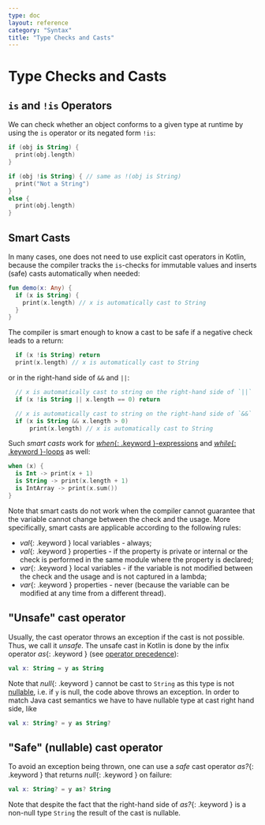```yaml
---
type: doc
layout: reference
category: "Syntax"
title: "Type Checks and Casts"
---
```


# Type Checks and Casts

## `is` and `!is` Operators

We can check whether an object conforms to a given type at runtime by using the `is` operator or its negated form `!is`:

``` kotlin
if (obj is String) {
  print(obj.length)
}

if (obj !is String) { // same as !(obj is String)
  print("Not a String")
}
else {
  print(obj.length)
}
```

## Smart Casts

In many cases, one does not need to use explicit cast operators in Kotlin, because the compiler tracks the
`is`-checks for immutable values and inserts (safe) casts automatically when needed:

``` kotlin
fun demo(x: Any) {
  if (x is String) {
    print(x.length) // x is automatically cast to String
  }
}
```

The compiler is smart enough to know a cast to be safe if a negative check leads to a return:

``` kotlin
  if (x !is String) return
  print(x.length) // x is automatically cast to String
```

or in the right-hand side of `&&` and `||`:

``` kotlin
  // x is automatically cast to string on the right-hand side of `||`
  if (x !is String || x.length == 0) return

  // x is automatically cast to string on the right-hand side of `&&`
  if (x is String && x.length > 0)
      print(x.length) // x is automatically cast to String
```


Such _smart casts_ work for [*when*{: .keyword }-expressions](control-flow.html#when-expressions)
and [*while*{: .keyword }-loops](control-flow.html#while-loops) as well:

``` kotlin
when (x) {
  is Int -> print(x + 1)
  is String -> print(x.length + 1)
  is IntArray -> print(x.sum())
}
```

Note that smart casts do not work when the compiler cannot guarantee that the variable cannot change between the check and the usage.
More specifically, smart casts are applicable according to the following rules:

  * *val*{: .keyword } local variables - always;
  * *val*{: .keyword } properties - if the property is private or internal or the check is performed in the same module where the property is declared;
  * *var*{: .keyword } local variables - if the variable is not modified between the check and the usage and is not captured in a lambda;
  * *var*{: .keyword } properties - never (because the variable can be modified at any time from a different thread).


## "Unsafe" cast operator

Usually, the cast operator throws an exception if the cast is not possible. Thus, we call it *unsafe*.
The unsafe cast in Kotlin is done by the infix operator *as*{: .keyword } (see [operator precedence](grammar.html#operator-precedence)):

``` kotlin
val x: String = y as String
```

Note that *null*{: .keyword } cannot be cast to `String` as this type is not [nullable](null-safety.html),
i.e. if `y` is null, the code above throws an exception.
In order to match Java cast semantics we have to have nullable type at cast right hand side, like

``` kotlin
val x: String? = y as String?
```

## "Safe" (nullable) cast operator

To avoid an exception being thrown, one can use a *safe* cast operator *as?*{: .keyword } that returns *null*{: .keyword } on failure:

``` kotlin
val x: String? = y as? String
```

Note that despite the fact that the right-hand side of *as?*{: .keyword } is a non-null type `String` the result of the cast is nullable.

